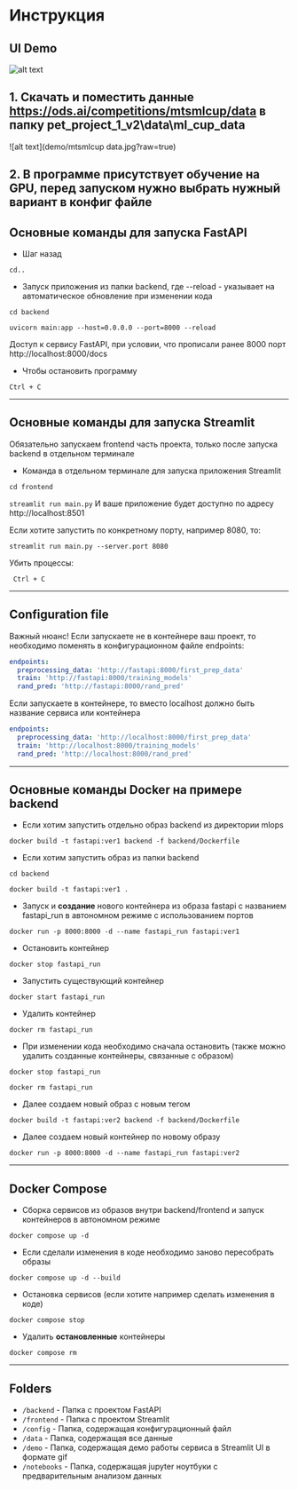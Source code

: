 # Инструкция

## UI Demo
![alt text](demo/example.gif?raw=true)


## 1. Скачать и поместить данные https://ods.ai/competitions/mtsmlcup/data в папку pet_project_1_v2\data\ml_cup_data
![alt text](demo/mtsmlcup data.jpg?raw=true)
## 2. В программе присутствует обучение на GPU, перед запуском нужно выбрать нужный вариант в конфиг файле

## Основные команды для запуска FastAPI
- Шаг назад

`cd.. `

- Запуск приложения из папки backend, где --reload - указывает на автоматическое обновление при изменении кода

`cd backend`

`uvicorn main:app --host=0.0.0.0 --port=8000 --reload`

Доступ к сервису FastAPI, при условии, что прописали ранее 8000 порт
http://localhost:8000/docs

- Чтобы остановить программу

`Ctrl + C`

___

## Основные команды для запуска Streamlit

Обязательно запускаем frontend часть проекта, только после запуска backend в отдельном терминале

- Команда в отдельном терминале для запуска приложения Streamlit

`cd frontend`

`streamlit run main.py`
И ваше приложение будет доступно по адресу http://localhost:8501 

Если хотите запустить по конкретному порту, например 8080, то:

`streamlit run main.py --server.port 8080`

Убить процессы:

` Ctrl + C`

[//]: # (`for pid in $&#40;ps -ef | grep "streamlit run" | awk '{print $2}'&#41;; do kill -9 $pid; done`)
___

## Configuration file

Важный нюанс! Если запускаете не в контейнере ваш проект, то необходимо поменять в конфигурационном файле endpoints:

```yaml
endpoints:
  preprocessing_data: 'http://fastapi:8000/first_prep_data'
  train: 'http://fastapi:8000/training_models'
  rand_pred: 'http://fastapi:8000/rand_pred'
```

Если запускаете в контейнере, то вместо localhost должно быть название сервиса или контейнера
```yaml
endpoints:
  preprocessing_data: 'http://localhost:8000/first_prep_data'
  train: 'http://localhost:8000/training_models'
  rand_pred: 'http://localhost:8000/rand_pred'
```
___

## Основные команды Docker на примере backend

- Если хотим запустить отдельно образ backend из директории mlops

`docker build -t fastapi:ver1 backend -f backend/Dockerfile`

- Если хотим запустить образ из папки backend

`cd backend`

`docker build -t fastapi:ver1 .`

- Запуск и **создание** нового контейнера из образа fastapi с названием fastapi_run в автономном режиме с использованием портов

`docker run -p 8000:8000 -d --name fastapi_run fastapi:ver1`

- Остановить контейнер

`docker stop fastapi_run`

- Запустить существующий контейнер

`docker start fastapi_run`

- Удалить контейнер

`docker rm fastapi_run`

- При изменении кода необходимо сначала остановить (также можно удалить созданные контейнеры, связанные с образом)

`docker stop fastapi_run`

`docker rm fastapi_run`

- Далее создаем новый образ с новым тегом

`docker build -t fastapi:ver2 backend -f backend/Dockerfile`

- Далее создаем новый контейнер по новому образу

`docker run -p 8000:8000 -d --name fastapi_run fastapi:ver2`
___

## Docker Compose

- Сборка сервисов из образов внутри backend/frontend и запуск контейнеров в автономном режиме

`docker compose up -d`

- Если сделали изменения в коде необходимо заново пересобрать образы

`docker compose up -d --build`

- Остановка сервисов (если хотите например сделать изменения в коде)

`docker compose stop`

- Удалить **остановленные** контейнеры

`docker compose rm`

___
## Folders
- `/backend` - Папка с проектом FastAPI
- `/frontend` - Папка с проектом Streamlit
- `/config` - Папка, содержащая конфигурационный файл
- `/data` - Папка, содержащая все данные
- `/demo` - Папка, содержащая демо работы сервиса в Streamlit UI в формате gif
- `/notebooks` - Папка, содержащая jupyter ноутбуки с предварительным анализом данных
